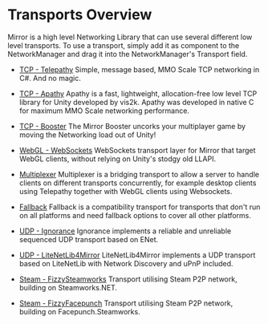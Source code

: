 # Transports Overview

Mirror is a high level Networking Library that can use several different low level transports. To use a transport, simply add it as component to the NetworkManager and drag it into the NetworkManager's Transport field.

-   [TCP - Telepathy](Telepathy.md) Simple, message based, MMO Scale TCP networking in C\#. And no magic.

-   [TCP - Apathy](https://mirror-networking.com/apathy/) Apathy is a fast, lightweight, allocation-free low level TCP library for Unity developed by vis2k. Apathy was developed in native C for maximum MMO Scale networking performance.

-   [TCP - Booster](https://mirror-networking.com/booster/) The Mirror Booster uncorks your multiplayer game by moving the Networking load out of Unity!

-   [WebGL - WebSockets](WebSockets.md) WebSockets transport layer for Mirror that target WebGL clients, without relying on Unity's stodgy old LLAPI.

-   [Multiplexer](Multiplexer.md) Multiplexer is a bridging transport to allow a server to handle clients on different transports concurrently, for example desktop clients using Telepathy together with WebGL clients using Websockets.

-   [Fallback](Fallback.md) Fallback is a compatibility transport for transports that don't run on all platforms and need fallback options to cover all other platforms.

-   [UDP - Ignorance](Ignorance.md) Ignorance implements a reliable and unreliable sequenced UDP transport based on ENet.

-   [UDP - LiteNetLib4Mirror](LiteNetLib4Mirror.md) LiteNetLib4Mirror implements a UDP transport based on LiteNetLib with Network Discovery and uPnP included.

-   [Steam - FizzySteamworks](FizzySteamworks.md) Transport utilising Steam P2P network, building on Steamworks.NET.

-   [Steam - FizzyFacepunch](FizzyFacepunch.md) Transport utilising Steam P2P network, building on Facepunch.Steamworks.
